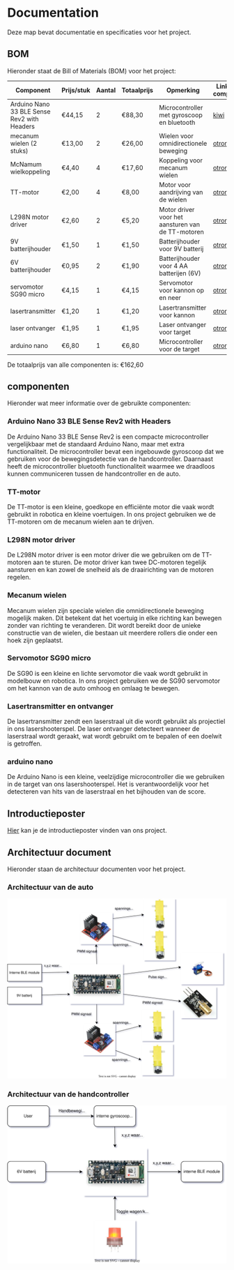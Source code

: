 # Documentation

Deze map bevat documentatie en specificaties voor het project.

## BOM

Hieronder staat de Bill of Materials (BOM) voor het project:

| Component         | Prijs/stuk | Aantal | Totaalprijs | Opmerking               | Link naar component                |
|-------------------|------------|--------|-------------|-------------------------|------------------------------------|
| Arduino Nano 33 BLE Sense Rev2 with Headers       | €44,15     | 2      | €88,30     | Microcontroller met gyroscoop en bluetooth         | [kiwi](https://www.kiwi-electronics.com/en/arduino-nano-33-ble-sense-rev2-with-headers-11207?srsltid=AfmBOorEKgNR_dinSSKnJzBCy2cwIM_K1HHhxGHojLlitCHDhjyoVGH4) |
| mecanum wielen (2 stuks)    | €13,00    | 2      | €26,00     | Wielen voor omnidirectionele beweging | [otronic](https://www.otronic.nl/nl/mecanum-wiel-omnidirectioneel-wiel-80mm-a-geel-set.html) |
| McNamum wielkoppeling | €4,40     | 4      | €17,60      | Koppeling voor mecanum wielen | [otronic](https://www.otronic.nl/nl/67mm-mcnamum-wielkoppeling-met-m2530-schroef.html) |
| TT-motor | €2,00     | 4      | €8,00      | Motor voor aandrijving van de wielen | [otronic](https://www.otronic.nl/nl/tt-motor-voor-aandrijving-wielen-dubbele-as.html) |
| L298N motor driver | €2,60     | 2      | €5,20      | Motor driver voor het aansturen van de TT-motoren | [otronic](https://www.otronic.nl/nl/l298n-motor-driver-board-rood.html) |
| 9V batterijhouder | €1,50     | 1      | €1,50      | Batterijhouder voor 9V batterij | [otronic](https://www.otronic.nl/nl/9v-batterijhouder-met-aan-uit-tuimelschakelaar-9-v.html) |
| 6V batterijhouder | €0,95     | 2      | €1,90      | Batterijhouder voor 4 AA batterijen (6V) | [otronic](https://www.otronic.nl/nl/4x-aa-batterijhouder-6v.html) |
| servomotor SG90 micro | €4,15     | 1      | €4,15      | Servomotor voor kannon op en neer | [otronic](https://www.otronic.nl/nl/servo-sg90-micro-180-graden.html?source=googlebase&gad_source=1&gad_campaignid=19639985996&gbraid=0AAAAACZK5qt2WCV4nNg-E26CpEE2x9rUz&gclid=CjwKCAjwup3HBhAAEiwA7euZuk2WwIJDgAclXEV5tnT1Aj656PHRDnFzcf_AuOX2mFILzhPvTrnJZBoCsQ8QAvD_BwE) |
| lasertransmitter | €1,20     | 1      | €1,20      | Lasertransmitter voor kannon | [otronic](https://www.otronic.nl/nl/laser-diode-5v-module-rode-laser-650nm-5mw-koperen.html) |
| laser ontvanger | €1,95     | 1      | €1,95      | Laser ontvanger voor target | [otronic](https://www.otronic.nl/nl/5v-ontvanger-module-voor-laser-diode.html?source=googlebase&gad_source=1&gad_campaignid=19639985996&gbraid=0AAAAACZK5qt2WCV4nNg-E26CpEE2x9rUz&gclid=CjwKCAjwup3HBhAAEiwA7euZuiG-O_8Bph6YO7Qr4fJCEoCmUfKjolpxiwBfOWCFe0IP3KCnW2P0xhoCoPUQAvD_BwE) |
| arduino nano | €6,80     | 1      | €6,80      | Microcontroller voor de target | [otronic](https://www.otronic.nl/nl/nano-v3-arduino-compatible-ch340-voorgesoldeerd.html?source=googlebase&gad_source=1&gad_campaignid=19639985996&gbraid=0AAAAACZK5qt2WCV4nNg-E26CpEE2x9rUz&gclid=CjwKCAjwup3HBhAAEiwA7euZuuQCWR5InQhULsq2bEmu5rOgdqvDIouzecjb0gOtY7eFn1gCphPufxoCwbwQAvD_BwE) |

De totaalprijs van alle componenten is: €162,60

## componenten

Hieronder wat meer informatie over de gebruikte componenten:

### Arduino Nano 33 BLE Sense Rev2 with Headers

De Arduino Nano 33 BLE Sense Rev2 is een compacte  microcontroller vergelijkbaar met de standaard Arduino Nano, maar met extra functionaliteit. De microcontroller bevat een ingebouwde gyroscoop dat we gebruiken voor de bewegingsdetectie van de handcontroller. Daarnaast heeft de microcontroller bluetooth functionaliteit waarmee we draadloos kunnen communiceren tussen de handcontroller en de auto.

### TT-motor

De TT-motor is een kleine, goedkope en efficiënte motor die vaak wordt gebruikt in robotica en kleine voertuigen. In ons project gebruiken we de TT-motoren om de mecanum wielen aan te drijven.

### L298N motor driver

De L298N motor driver is een motor driver die we gebruiken om de TT-motoren aan te sturen. De motor driver kan twee DC-motoren tegelijk aansturen en kan zowel de snelheid als de draairichting van de motoren regelen.

### Mecanum wielen

Mecanum wielen zijn speciale wielen die omnidirectionele beweging mogelijk maken. Dit betekent dat het voertuig in elke richting kan bewegen zonder van richting te veranderen. Dit wordt bereikt door de unieke constructie van de wielen, die bestaan uit meerdere rollers die onder een hoek zijn geplaatst.

### Servomotor SG90 micro

De SG90 is een kleine en lichte servomotor die vaak wordt gebruikt in modelbouw en robotica. In ons project gebruiken we de SG90 servomotor om het kannon van de auto omhoog en omlaag te bewegen.

### Lasertransmitter en ontvanger

De lasertransmitter zendt een laserstraal uit die wordt gebruikt als projectiel in ons lasershooterspel. De laser ontvanger detecteert wanneer de laserstraal wordt geraakt, wat wordt gebruikt om te bepalen of een doelwit is getroffen.

### arduino nano

De Arduino Nano is een kleine, veelzijdige microcontroller die we gebruiken in de target van ons lasershooterspel. Het is verantwoordelijk voor het detecteren van hits van de laserstraal en het bijhouden van de score.

## Introductieposter

[Hier](./Introductieposter/introductieposter.md) kan je de introductieposter vinden van ons project.

## Architectuur document

Hieronder staan de architectuur documenten voor het project.

### Architectuur van de auto

![Architectuur van de auto](./schema's/RC_wagen.drawio.svg)

### Architectuur van de handcontroller

![Architectuur van de handcontroller](./schema's/Handcontroller.drawio.svg)
